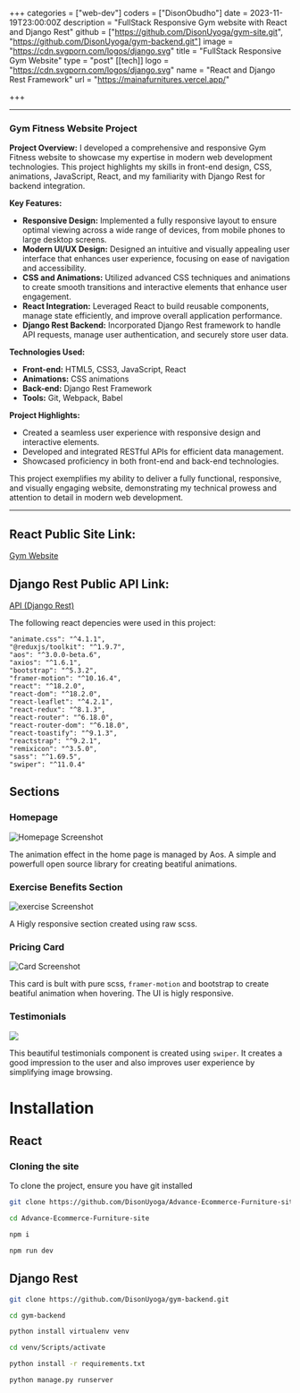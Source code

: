 +++
categories = ["web-dev"]
coders = ["DisonObudho"]
date = 2023-11-19T23:00:00Z
description = "FullStack Responsive Gym website with React and Django Rest"
github = ["https://github.com/DisonUyoga/gym-site.git", "https://github.com/DisonUyoga/gym-backend.git"]
image = "https://cdn.svgporn.com/logos/django.svg"
title = "FullStack Responsive Gym Website"
type = "post"
[[tech]]
logo = "https://cdn.svgporn.com/logos/django.svg"
name = "React and Django Rest Framework"
url = "https://mainafurnitures.vercel.app/"


+++

---

### Gym Fitness Website Project

**Project Overview:**
I developed a comprehensive and responsive Gym Fitness website to showcase my expertise in modern web development technologies. This project highlights my skills in front-end design, CSS, animations, JavaScript, React, and my familiarity with Django Rest for backend integration.

**Key Features:**

- **Responsive Design:** Implemented a fully responsive layout to ensure optimal viewing across a wide range of devices, from mobile phones to large desktop screens.
- **Modern UI/UX Design:** Designed an intuitive and visually appealing user interface that enhances user experience, focusing on ease of navigation and accessibility.
- **CSS and Animations:** Utilized advanced CSS techniques and animations to create smooth transitions and interactive elements that enhance user engagement.
- **React Integration:** Leveraged React to build reusable components, manage state efficiently, and improve overall application performance.
- **Django Rest Backend:** Incorporated Django Rest framework to handle API requests, manage user authentication, and securely store user data.

**Technologies Used:**

- **Front-end:** HTML5, CSS3, JavaScript, React
- **Animations:** CSS animations
- **Back-end:** Django Rest Framework
- **Tools:** Git, Webpack, Babel

**Project Highlights:**

- Created a seamless user experience with responsive design and interactive elements.
- Developed and integrated RESTful APIs for efficient data management.
- Showcased proficiency in both front-end and back-end technologies.

This project exemplifies my ability to deliver a fully functional, responsive, and visually engaging website, demonstrating my technical prowess and attention to detail in modern web development.

---

## React Public Site Link:

[Gym Website](https://gym-site-pi.vercel.app/)

## Django Rest Public API Link:

[API (Django Rest)](https://gymsite.pythonanywhere.com/api/category/exercise/)

The following react depencies were used in this project:

    "animate.css": "^4.1.1",
    "@reduxjs/toolkit": "^1.9.7",
    "aos": "^3.0.0-beta.6",
    "axios": "^1.6.1",
    "bootstrap": "^5.3.2",
    "framer-motion": "^10.16.4",
    "react": "^18.2.0",
    "react-dom": "^18.2.0",
    "react-leaflet": "^4.2.1",
    "react-redux": "^8.1.3",
    "react-router": "^6.18.0",
    "react-router-dom": "^6.18.0",
    "react-toastify": "^9.1.3",
    "reactstrap": "^9.2.1",
    "remixicon": "^3.5.0",
    "sass": "^1.69.5",
    "swiper": "^11.0.4"

## Sections

### Homepage

![Homepage Screenshot](https://res.cloudinary.com/dfjpdzsin/image/upload/gymHomepage_bnkk0n.png "Homepage Screenshot")

The animation effect in the home page is managed by Aos. A simple and powerfull open source library for creating beatiful animations.

### Exercise Benefits Section

![exercise Screenshot](https://res.cloudinary.com/dfjpdzsin/image/upload/execisebenefits_potkbz.png "exercise Screenshot")

A Higly responsive section created using raw scss.

### Pricing Card

![Card Screenshot](https://res.cloudinary.com/dfjpdzsin/image/upload/gymPricingplan_lhy6ud.png "Card Screenshot")

This card is bult with pure scss, `framer-motion` and bootstrap to create beatiful animation when hovering. The UI is higly responsive.

### Testimonials

![](https://res.cloudinary.com/dfjpdzsin/image/upload/testimonial_m5elut.png)

This beautiful testimonials component is created using `swiper`. It creates a good impression to the user and also improves user experience by simplifying image browsing.

# Installation

## React

### Cloning the site

To clone the project, ensure you have git installed

```bash
git clone https://github.com/DisonUyoga/Advance-Ecommerce-Furniture-site.git
```

```bash
cd Advance-Ecommerce-Furniture-site
```

```bash
npm i
```

```bash
npm run dev
```

## Django Rest

```bash
git clone https://github.com/DisonUyoga/gym-backend.git
```

```bash
cd gym-backend
```

```bash
python install virtualenv venv
```

```bash
cd venv/Scripts/activate
```

```bash
python install -r requirements.txt
```

```bash
python manage.py runserver
```

